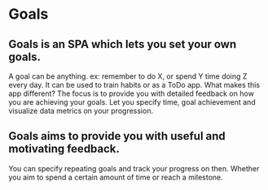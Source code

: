 # Goals

## Goals is an SPA which lets you set your own goals.
A goal can be anything. ex: remember to do X, or spend Y time doing Z every day.
It can be used to train habits or as a ToDo app. What makes this app different?
The focus is to provide you with detailed feedback on how you are achieving your goals. Let you specify time, goal achievement and visualize data metrics on your progression.

## Goals aims to provide you with useful and motivating feedback.
You can specify repeating goals and track your progress on then.
Whether you aim to spend a certain amount of time or reach a milestone.